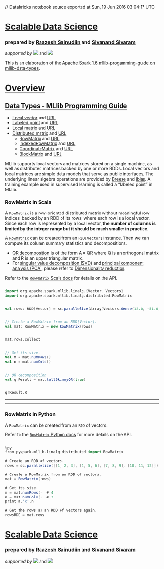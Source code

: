 // Databricks notebook source exported at Sun, 19 Jun 2016 03:04:17 UTC


# [Scalable Data Science](http://www.math.canterbury.ac.nz/~r.sainudiin/courses/ScalableDataScience/)


### prepared by [Raazesh Sainudiin](https://nz.linkedin.com/in/raazesh-sainudiin-45955845) and [Sivanand Sivaram](https://www.linkedin.com/in/sivanand)

*supported by* [![](https://raw.githubusercontent.com/raazesh-sainudiin/scalable-data-science/master/images/databricks_logoTM_200px.png)](https://databricks.com/)
and 
[![](https://raw.githubusercontent.com/raazesh-sainudiin/scalable-data-science/master/images/AWS_logoTM_200px.png)](https://www.awseducate.com/microsite/CommunitiesEngageHome)





This is an elaboration of the [Apache Spark 1.6 mllib-progamming-guide on mllib-data-types](http://spark.apache.org/docs/latest/mllib-data-types.html).

# [Overview](/#workspace/scalable-data-science/xtraResources/ProgGuides1_6/MLlibProgrammingGuide/000_MLlibProgGuide)

## [Data Types - MLlib Programming Guide](/#workspace/scalable-data-science/xtraResources/ProgGuides1_6/MLlibProgrammingGuide/dataTypes/000_dataTypesProgGuide)

-   [Local vector](/#workspace/scalable-data-science/xtraResources/ProgGuides1_6/MLlibProgrammingGuide/dataTypes/001_LocalVector) and [URL](http://spark.apache.org/docs/latest/mllib-data-types.html#local-vector)
-   [Labeled point](/#workspace/scalable-data-science/xtraResources/ProgGuides1_6/MLlibProgrammingGuide/dataTypes/002_LabeledPoint) and [URL](http://spark.apache.org/docs/latest/mllib-data-types.html#labeled-point)
-   [Local matrix](/#workspace/scalable-data-science/xtraResources/ProgGuides1_6/MLlibProgrammingGuide/dataTypes/003_LocalMatrix) and [URL](http://spark.apache.org/docs/latest/mllib-data-types.html#local-matrix)
-   [Distributed matrix](/#workspace/scalable-data-science/xtraResources/ProgGuides1_6/MLlibProgrammingGuide/dataTypes/004_DistributedMatrix) and [URL](http://spark.apache.org/docs/latest/mllib-data-types.html#distributed-matrix)
    -   [RowMatrix](/#workspace/scalable-data-science/xtraResources/ProgGuides1_6/MLlibProgrammingGuide/dataTypes/005_RowMatrix) and [URL](http://spark.apache.org/docs/latest/mllib-data-types.html#rowmatrix)
    -   [IndexedRowMatrix](/#workspace/scalable-data-science/xtraResources/ProgGuides1_6/MLlibProgrammingGuide/dataTypes/006_IndexedRowMatrix) and [URL](http://spark.apache.org/docs/latest/mllib-data-types.html#indexedrowmatrix)
    -   [CoordinateMatrix](/#workspace/scalable-data-science/xtraResources/ProgGuides1_6/MLlibProgrammingGuide/dataTypes/007_CoordinateMatrix) and [URL](http://spark.apache.org/docs/latest/mllib-data-types.html#coordinatematrix)
    -   [BlockMatrix](/#workspace/scalable-data-science/xtraResources/ProgGuides1_6/MLlibProgrammingGuide/dataTypes/008_BlockMatrix) and [URL](http://spark.apache.org/docs/latest/mllib-data-types.html#blockmatrix)

MLlib supports local vectors and matrices stored on a single machine, as
well as distributed matrices backed by one or more RDDs. Local vectors
and local matrices are simple data models that serve as public
interfaces. The underlying linear algebra operations are provided by
[Breeze](http://www.scalanlp.org/) and [jblas](http://jblas.org/). A
training example used in supervised learning is called a “labeled point”
in MLlib.





### RowMatrix in Scala

A `RowMatrix` is a row-oriented distributed matrix without meaningful
row indices, backed by an RDD of its rows, where each row is a local
vector. Since each row is represented by a local vector, **the number of
columns is limited by the integer range but it should be much smaller in
practice**.

A [`RowMatrix`](http://spark.apache.org/docs/latest/api/scala/index.html#org.apache.spark.mllib.linalg.distributed.RowMatrix)
can be created from an `RDD[Vector]` instance. Then we can compute its
column summary statistics and decompositions. 

* [QR decomposition](https://en.wikipedia.org/wiki/QR_decomposition) is of the form A = QR where Q is an orthogonal matrix and R is an upper triangular matrix. 
* For [singular value decomposition (SVD)](https://en.wikipedia.org/wiki/Singular_value_decomposition) and [principal component analysis (PCA)](https://en.wikipedia.org/wiki/Principal_component_analysis), please refer to [Dimensionality reduction](http://spark.apache.org/docs/latest/mllib-dimensionality-reduction.html).

Refer to the [`RowMatrix` Scala docs](http://spark.apache.org/docs/latest/api/scala/index.html#org.apache.spark.mllib.linalg.distributed.RowMatrix)
for details on the API.


```scala

import org.apache.spark.mllib.linalg.{Vector, Vectors}
import org.apache.spark.mllib.linalg.distributed.RowMatrix

```
```scala

val rows: RDD[Vector] = sc.parallelize(Array(Vectors.dense(12.0, -51.0, 4.0), Vectors.dense(6.0, 167.0, -68.0), Vectors.dense(-4.0, 24.0, -41.0))) // an RDD of local vectors

```
```scala

// Create a RowMatrix from an RDD[Vector].
val mat: RowMatrix = new RowMatrix(rows)

```
```scala

mat.rows.collect

```
```scala

// Get its size.
val m = mat.numRows()
val n = mat.numCols()

```
```scala

// QR decomposition
val qrResult = mat.tallSkinnyQR(true)

```
```scala

qrResult.R

```



***
***
### RowMatrix in Python

A [`RowMatrix`](http://spark.apache.org/docs/latest/api/python/pyspark.mllib.html#pyspark.mllib.linalg.distributed.RowMatrix)
can be created from an `RDD` of vectors.

Refer to the [`RowMatrix` Python docs](http://spark.apache.org/docs/latest/api/python/pyspark.mllib.html#pyspark.mllib.linalg.distributed.RowMatrix)
for more details on the API.


```scala

%py
from pyspark.mllib.linalg.distributed import RowMatrix

# Create an RDD of vectors.
rows = sc.parallelize([[1, 2, 3], [4, 5, 6], [7, 8, 9], [10, 11, 12]])

# Create a RowMatrix from an RDD of vectors.
mat = RowMatrix(rows)

# Get its size.
m = mat.numRows()  # 4
n = mat.numCols()  # 3
print m,'x',n

# Get the rows as an RDD of vectors again.
rowsRDD = mat.rows

```




# [Scalable Data Science](http://www.math.canterbury.ac.nz/~r.sainudiin/courses/ScalableDataScience/)


### prepared by [Raazesh Sainudiin](https://nz.linkedin.com/in/raazesh-sainudiin-45955845) and [Sivanand Sivaram](https://www.linkedin.com/in/sivanand)

*supported by* [![](https://raw.githubusercontent.com/raazesh-sainudiin/scalable-data-science/master/images/databricks_logoTM_200px.png)](https://databricks.com/)
and 
[![](https://raw.githubusercontent.com/raazesh-sainudiin/scalable-data-science/master/images/AWS_logoTM_200px.png)](https://www.awseducate.com/microsite/CommunitiesEngageHome)
